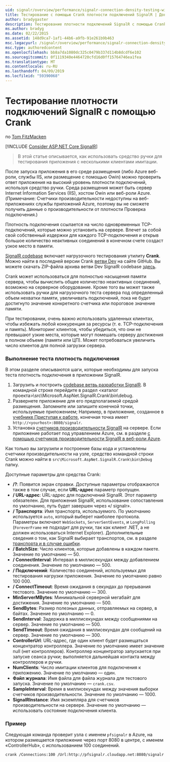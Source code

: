 ```yaml
---
uid: signalr/overview/performance/signalr-connection-density-testing-with-crank
title: Тестирование с помощью Crank плотности подключений SignalR | Документация Майкрософт
author: bradygaster
description: Тестирование плотности подключений SignalR с помощью Crank
ms.author: bradyg
ms.date: 02/22/2015
ms.assetid: 148d9ca7-1af1-44b6-a9fb-91e261b9b463
msc.legacyurl: /signalr/overview/performance/signalr-connection-density-testing-with-crank
msc.type: authoredcontent
ms.openlocfilehash: bb8a7da1080dc325c0479b337d114b8dcdf6e102
ms.sourcegitcommit: 0f1119340e4464720cfd16d0ff15764746ea1fea
ms.translationtype: MT
ms.contentlocale: ru-RU
ms.lasthandoff: 04/09/2019
ms.locfileid: "59390068"
---
```

# <a name="signalr-connection-density-testing-with-crank"></a>Тестирование плотности подключений SignalR с помощью Crank

по [Tom FitzMacken](https://github.com/tfitzmac)

[!INCLUDE [Consider ASP.NET Core SignalR](~/includes/signalr/signalr-version-disambiguation.md)]

> В этой статье описывается, как использовать средство ручки для тестирования приложения с несколькими клиентами имитации.


После запуска приложения в его среде размещения (либо Azure веб-роли, службы IIS, или размещение с помощью Owin) можно проверить ответ приложения на высокий уровень плотности подключений, используя средство ручки. Среда размещения может быть сервер Internet Information Services (IIS), хостом Owin или веб-роли Azure. (Примечание: Счетчики производительности недоступны на веб-приложениях службы приложений Azure, поэтому вы не сможете получить данные о производительности от плотности Проверка подключения.)

Плотность подключения ссылается на число одновременных TCP-подключений, которые можно установить на сервере. Влечет за собой свой собственный издержки для каждого TCP-подключения и открыв большое количество неактивных соединений в конечном счете создаст узкое место в памяти.

[SignalR codebase](https://github.com/signalr/signalr) включает нагрузочного тестирования утилиту **Crank**. Можно найти в последней версии Crank [ветви Dev](https://github.com/SignalR/signalr/tree/dev) на сайте GitHub. Вы можете скачать ZIP-файла архива ветви Dev SignalR codebase [здесь](https://github.com/SignalR/SignalR/archive/dev.zip).

Crank может использоваться для полностью насыщения памяти сервера, чтобы вычислить общее количество неактивных соединений, возможно на серверное оборудование. Кроме того вы может также использовать ручки для нагрузочного теста сервера под определенный объем нехватки памяти, увеличивать подключений, пока не будет достигнуто значение конкретного счетчика или пороговое значение памяти.

При тестировании, очень важно использовать удаленных клиентах, чтобы избежать любой конкуренция за ресурсы (т. е. TCP-подключения и память). Мониторинг клиентов, чтобы убедиться, что они не превышают узкие места, которые могут помешать серверу достижения в полном объеме (памяти или ЦП). Может потребоваться увеличить число клиентов для полной загрузки сервера.

### <a name="running-a-connection-density-test"></a>Выполнение теста плотность подключения

В этом разделе описываются шаги, которые необходимы для запуска теста плотность подключения в приложении SignalR.

1. Загрузить и построить [codebase ветвь разработки SignalR](https://github.com/SignalR/SignalR/archive/dev.zip). В командной строке перейдите в раздел &lt;каталог проекта&gt;\src\Microsoft.AspNet.SignalR.Crank\bin\debug.
2. Развернете приложение для его предполагаемой средой размещения. Запомните или запишите конечной точки, используемые приложением; Например, в приложение, созданное в [учебнике Приступая к работе](../getting-started/tutorial-getting-started-with-signalr.md), конечная точка имеет `http://<yourhost>:8080/signalr`.
3. Установка [счетчиков производительности SignalR](signalr-performance.md#perfcounters) на сервере. Если приложение работает под управлением Azure, см. в разделе [с помощью счетчиков производительности SignalR в веб-роли Azure](using-signalr-performance-counters-in-an-azure-web-role.md).

Как только вы загрузили и построение базы кода и установлены счетчики производительности на узле, средство командной строки Crank можно найти в `src\Microsoft.AspNet.SignalR.Crank\bin\Debug` папку.

Доступные параметры для средства Crank:

- **/?**: Появится экран справки. Доступные параметры отображаются также в том случае, если **URL-адрес** параметр пропущен.
- **/ URL-адрес**: URL-адрес для подключений SignalR. Этот параметр обязателен. Для приложения SignalR, использование сопоставления по умолчанию, путь будет завершен через «/ signalr».
- **/ Транспорта**: Имя транспорта, используемого. По умолчанию используется `auto`, который выберет наиболее протокола. Параметры включают `WebSockets`, `ServerSentEvents`, и `LongPolling` (`ForeverFrame` не подходит для ручки, так как клиент .NET, а не должен использоваться Internet Explorer). Дополнительные сведения о том, как SignalR выбирает транспортов, см. в разделе [транспорта и в случае ошибки](../getting-started/introduction-to-signalr.md#transports).
- **/ BatchSize**: Число клиентов, которые добавлены в каждом пакете. Значение по умолчанию — 50.
- **/ ConnectInterval**: Интервал в миллисекундах между добавлением соединения. Значение по умолчанию — 500.
- **/ Подключений**: Количество соединений, используемых для тестирования нагрузки приложения. Значение по умолчанию равно 100 000.
- **/ ConnectTimeout**: Время ожидания в секундах до прерывания тестового. Значение по умолчанию — 300.
- **MinServerMBytes**: Минимальной серверной мегабайт для достижения. Значение по умолчанию — 500.
- **SendBytes**: Размер полезных данных, отправляемых на сервер, в байтах. Значение по умолчанию — 0.
- **SendInterval**: Задержка в миллисекундах между сообщениями на сервер. Значение по умолчанию — 500.
- **SendTimeout**: Время ожидания в миллисекундах для сообщений на сервер. Значение по умолчанию — 300.
- **ControllerUrl**: URL-адрес, где один клиент будет размещаться концентратор контроллера. Значение по умолчанию имеет значение null (нет контроллеров). Контроллер концентратор запускается при запуске сеанса ручки; выполняется дальнейшая контакта между контроллеров и ручки.
- **NumClients**: Число имитации клиентов для подключения к приложению. Значение по умолчанию — один.
- **Файл журнала**: Имя файла для файла журнала для тестового запуска. Значение по умолчанию — `crank.csv`.
- **SampleInterval**: Время в миллисекундах между значения выборки счетчиков производительности. Значение по умолчанию — 1000.
- **SignalRInstance**: Имя экземпляра для счетчиков производительности на сервере. Значение по умолчанию — использовать состояние подключения клиента.

### <a name="example"></a>Пример

Следующая команда проверит узла с именем `pfsignalr` в Azure, на котором размещается приложение через порт 8080 в центре, с именем «ControllerHub», с использованием 100 соединений.

`crank /Connections:100 /Url:http://pfsignalr.cloudapp.net:8080/signalr`
